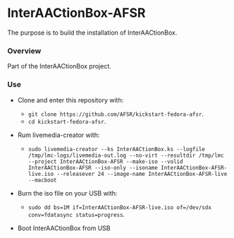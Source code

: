 # InterAACtionBox-AFSR

The purpose is to build the installation of InterAACtionBox.

### Overview

Part of the InterAACtionBox project.

### Use
* Clone and enter this repository with:
  * `git clone https://github.com/AFSR/kickstart-fedora-afsr`.
  * `cd kickstart-fedora-afsr`.
  
* Rum livemedia-creator with:
  * `sudo livemedia-creator --ks InterAACtionBox.ks --logfile /tmp/lmc-logs/livemedia-out.log --no-virt --resultdir /tmp/lmc --project InterAACtionBox-AFSR --make-iso --volid InterAACtionBox-AFSR --iso-only --isoname InterAACtionBox-AFSR-live.iso --releasever 24 --image-name InterAACtionBox-AFSR-live --macboot`
  
* Burn the iso file on your USB with:
  * `sudo dd bs=1M if=InterAACtionBox-AFSR-live.iso of=/dev/sdx conv=fdatasync status=progress`.

* Boot InterAACtionBox from USB
